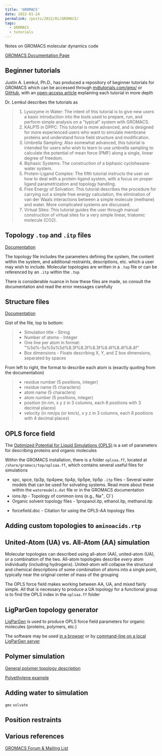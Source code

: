 ```yaml
---
title: 'GROMACS'
date: 2022-01-24
permalink: /posts/2022/01/GROMACS/
tags:
  - GROMACS
  - tutorials
---
```


Notes on GROMACS molecular dynamics code

[GROMACS Documentation Page](https://manual.gromacs.org/)

## Beginner tutorials
Justin A. Lemkul, Ph.D., has produced a repository of beginner tutorials for GROMACS which can be accessed through [mdtutorials.com/gmx/](http://www.mdtutorials.com/gmx/) or [GitHub](https://github.com/jalemkul/gmx_tutorials_livecoms), with an [open-access article](https://www.livecomsjournal.org/index.php/livecoms/article/view/v1i1e5068) explaining each tutorial in more depth

Dr. Lemkul describes the tutorials as
> 1. Lysozyme in Water: The intent of this tutorial is to give new users a basic introduction into the tools used to prepare, run, and perform simple analysis on a "typical" system with GROMACS.
> 2. KALP15 in DPPC: This tutorial is more advanced, and is designed for more experienced users who want to simulate membrane proteins and understand force field structure and modification.
> 3. Umbrella Sampling: Also somewhat advanced, this tutorial is intended for users who wish to learn to use umbrella sampling to calculate the potential of mean force (PMF) along a single, linear degree of freedom.
> 4. Biphasic Systems: The construction of a biphasic cyclohexane-water system.
> 5. Protein-Ligand Complex: The fifth tutorial instructs the user on how to deal with a protein-ligand system, with a focus on proper ligand parametrization and topology handling.
> 6. Free Energy of Solvation: This tutorial describes the procedure for carrying out a simple free energy calculation, the elimination of van der Waals interactions between a simple molecule (methane) and water. More complicated systems are discussed.
> 7. Virtual Sites: This tutorial guides the user through manual construction of virtual sites for a very simple linear, triatomic molecule (CO2).

## Topology `.top` and `.itp` files
[Documentation](https://manual.gromacs.org/documentation/current/reference-manual/topologies/topology-file-formats.html)

The topology file includes the parameters defining the system, the content within the system, and additional restraints, descriptions, etc. which a user may wish to include. Molecular topologies are written in a `.top` file or can be referenced by an `.itp` within the `.top`

There is considerable nuance in how these files are made, so consult the documentation and read the error messages carefully

## Structure files
[Documentation](https://manual.gromacs.org/documentation/5.1/user-guide/file-formats.html#gro)

Gist of the file, top to bottom:
> * Simulation title - String
> * Number of atoms - Integer
> * One line per atom in format: "%5d%-5s%5s%5d%8.3f%8.3f%8.3f%8.4f%8.4f%8.4f"
> * Box dimensions - Floats describing X, Y, and Z box dimensions, separated by spaces

From left to right, the format to describe each atom is (exactly quoting from the documentation)
> * residue number (5 positions, integer)
> * residue name (5 characters)
> * atom name (5 characters)
> * atom number (5 positions, integer)
> * position (in nm, x y z in 3 columns, each 8 positions with 3 decimal places)
> * velocity (in nm/ps (or km/s), x y z in 3 columns, each 8 positions with 4 decimal places)

## OPLS force field
The [Optimized Potential for Liquid Simulations (OPLS)](http://zarbi.chem.yale.edu/oplsaam.html) is a set of parameters for describing proteins and organic molecules

Within the GROMACS installation, there is a folder `oplsaa.ff`, located at `/share/gromacs/top/oplsaa.ff`, which contains several useful files for simulations
* spc, spce, tip3p, tip4pew, tip4p, tip5pe, tip5p `.itp` files - Several water models that can be used for solvating systems. Read more about these within the `watermodels.dat` file or in the GROMACS documentation
* ions.itp - Topology of common ions (e.g., Na<sup>+</sup>, Cl<sup>-</sup>)
* Organic solvent topology files - 1propanol.itp, ethanol.itp, methanol.itp
<!--* ffbonded.itp -
* ffnonbonded.itp -
* atomname2type.n2t -
* -->
* forcefield.doc - Citation for using the OPLS-AA topology files

## Adding custom topologies to `aminoacids.rtp`

## United-Atom (UA) vs. All-Atom (AA) simulation
Molecular topologies can described using all-atom (AA), united-atom (UA), or a combination of the two. All-atom topologies describe _every_ atom individually (including hydrogens). United-atom will collapse the structural and chemical descriptions of some combination of atoms into a single point, typically near the original center of mass of the grouping

The OPLS force field makes working between AA, UA, and mixed fairly simple. All that is necessary to produce a UA topology for a functional group is to find the OPLS index in the `oplsaa.ff` folder

## LigParGen topology generator
[LigParGen](http://zarbi.chem.yale.edu/ligpargen/) is used to produce OPLS force field parameters for organic molecules (proteins, polymers, etc.)

The software may be used [in a browser](http://zarbi.chem.yale.edu/ligpargen/) or by [command-line on a local LigParGen server](https://www.linkedin.com/pulse/how-install-ligpargen-server-locally-leela-sriram-dodda/)

## Polymer simulation
[General polymer topology description](http://www.gromacs.org/Documentation_of_outdated_versions/How-tos/Polymers)

[Polyethylene example](https://mailman-1.sys.kth.se/pipermail/gromacs.org_gmx-users/2009-March/040125.html)

## Adding water to simulation
`gmx` `solvate`

## Position restraints

## Various references
[GROMACS Forum & Mailing List](https://gromacs.bioexcel.eu/)
